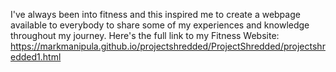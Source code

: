 I've always been into fitness and this inspired me to create a webpage available to everybody to share some of my experiences and knowledge throughout my journey.
Here's the full link to my Fitness Website:
https://markmanipula.github.io/projectshredded/ProjectShredded/projectshredded1.html
